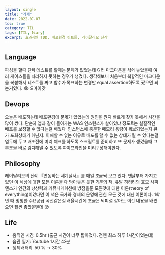 ```yaml
---
layout: single
title: "가제"
date: 2022-07-07
toc: true
category: TIL
tags: [TIL, Diary]
excerpt: 효과적인 TDD, 배포환경 컨트롤, 레이달리오 신작
---
```

## Language  
파싱을 할때 단위 테스트를 할때는 문제가 없었는데 여러 마크다운을 섞어 놓았을때 여러 케이스들을 처리하지 못하는 경우가 생겼다. 생각해보니 처음부터 복합적인 마크다운을 복붙해서 테스트를 짜고 함수가 목표하는 변경만 equal assertion하도록 짰으면 되는거였다. 😭 오마이갓

## Devops  
오늘은 배포하는데 배포환경에 문제가 있었는데 원인을 뭔지 빠르게 찾지 못해서 시간을 많이 썼다. 단순히 앱과 같이 돌아가는 WAS 인스턴스가 살아있냐 정도로는 실질적인 배포를 보장할 수 없다는걸 배웠다. 인스턴스에 충분한 메모리 용량이 확보되었는지 큐가 포화상태가 아닌지. 이해할 수 없는 이유로 배포를 할 수 없는 상태가 될 수 있다는걸 염두에 두고 배포전에 미리 체크를 하도록 스크립트를 준비하고 또 문제가 생겼을때 그 부분을 바로 감지해낼 수 있도록 파이프라인을 미리구성해야한다.

## Philosophy  
레이달리오의 신작 『변동하는 세계질서』를 매일 조금씩 보고 있다. 옛날부터 가지고 있던 이 세상에 대한 모든 이론을 다 담아놓은 듯한 기분의 책. 유발 하라리의 호모 사피엔스가 인간의 상상력과 커뮤니케이션에 방점을둔 모든것에 대한 이론(theory of everything)이었다면 이 책은 국가와 경제의 운명에 관한 모든 것에 대한 이론이다. 1학년 때 멍청한 수요공급 곡선같은걸 배울시간에 조금은 뇌피셜 같아도 이런 내용을 배웠으면 훨씬 좋았을텐데 😚

## Life  
- 움직인 시간: 0.5hr (출근 시간이 너무 짧아졌다. 전엔 최소 하루 1시간이었는데)
- 습관 일기: Youtube 1시간 42분
- 생체배터리: 50 % → 30%


